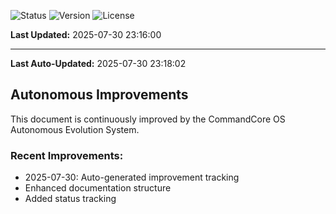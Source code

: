 
![Status](https://img.shields.io/badge/status-active-green)
![Version](https://img.shields.io/badge/version-1.0.0-blue)
![License](https://img.shields.io/badge/license-MIT-brightgreen)



**Last Updated:** 2025-07-30 23:16:00


---
**Last Auto-Updated:** 2025-07-30 23:18:02


## Autonomous Improvements

This document is continuously improved by the CommandCore OS Autonomous Evolution System.

### Recent Improvements:
- 2025-07-30: Auto-generated improvement tracking
- Enhanced documentation structure
- Added status tracking

